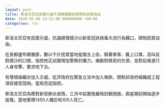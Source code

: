 ```yaml
---
layout: post
title: 斯洛文尼亞民眾示威不滿總理藉疫情限制民眾自由
date: 2020-05-09 22:52:00.000000000 +08:00
categories: rss
---
```


斯洛文尼亞有民眾示威，抗議總理揚沙以新型冠狀病毒大流行為藉口，限制民眾自由。

在首都盧布爾雅那，數以千計民眾當地星期五上街，騎著單車、戴上口罩，高叫反對揚沙的口號，指控他正試圖增加警察的權力，煽動對移民的仇恨，並對記者進行人身攻擊，要求他下台。

有環境組織亦加入示威，批評政府在緊急立法中加入條款，限制非政府組織就工程項目接受諮詢。當局否認指控。

斯洛文尼亞為應對新型肺炎疫情，三月中起實施嚴格封鎖措施，兩星期前開始逐步放寬。當地累積1450人確診和100人死亡。
